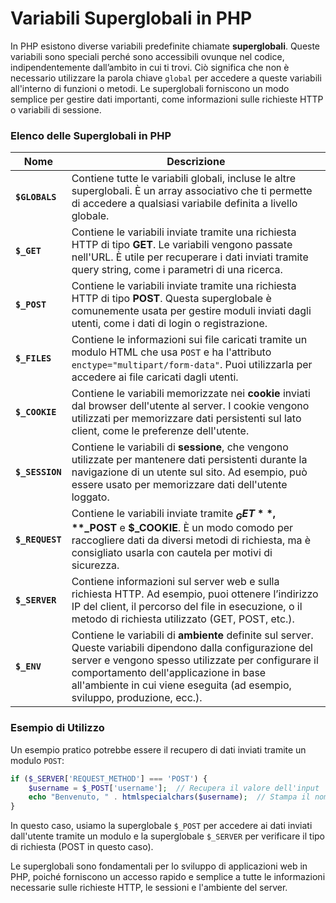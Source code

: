 # Variabili Superglobali in PHP

In PHP esistono diverse variabili predefinite chiamate **superglobali**. Queste variabili sono speciali perché sono accessibili ovunque nel codice, indipendentemente dall’ambito in cui ti trovi. Ciò significa che non è necessario utilizzare la parola chiave `global` per accedere a queste variabili all'interno di funzioni o metodi. Le superglobali forniscono un modo semplice per gestire dati importanti, come informazioni sulle richieste HTTP o variabili di sessione.

### Elenco delle Superglobali in PHP

| **Nome**      | **Descrizione**                                                                                                                                         |
|---------------|---------------------------------------------------------------------------------------------------------------------------------------------------------|
| **`$GLOBALS`**| Contiene tutte le variabili globali, incluse le altre superglobali. È un array associativo che ti permette di accedere a qualsiasi variabile definita a livello globale.|
| **`$_GET`**   | Contiene le variabili inviate tramite una richiesta HTTP di tipo **GET**. Le variabili vengono passate nell'URL. È utile per recuperare i dati inviati tramite query string, come i parametri di una ricerca. |
| **`$_POST`**  | Contiene le variabili inviate tramite una richiesta HTTP di tipo **POST**. Questa superglobale è comunemente usata per gestire moduli inviati dagli utenti, come i dati di login o registrazione. |
| **`$_FILES`** | Contiene le informazioni sui file caricati tramite un modulo HTML che usa `POST` e ha l'attributo `enctype="multipart/form-data"`. Puoi utilizzarla per accedere ai file caricati dagli utenti. |
| **`$_COOKIE`**| Contiene le variabili memorizzate nei **cookie** inviati dal browser dell'utente al server. I cookie vengono utilizzati per memorizzare dati persistenti sul lato client, come le preferenze dell'utente. |
| **`$_SESSION`**| Contiene le variabili di **sessione**, che vengono utilizzate per mantenere dati persistenti durante la navigazione di un utente sul sito. Ad esempio, può essere usato per memorizzare dati dell'utente loggato. |
| **`$_REQUEST`**| Contiene le variabili inviate tramite **$_GET**, **$_POST** e **$_COOKIE**. È un modo comodo per raccogliere dati da diversi metodi di richiesta, ma è consigliato usarla con cautela per motivi di sicurezza. |
| **`$_SERVER`** | Contiene informazioni sul server web e sulla richiesta HTTP. Ad esempio, puoi ottenere l’indirizzo IP del client, il percorso del file in esecuzione, o il metodo di richiesta utilizzato (GET, POST, etc.). |
| **`$_ENV`**   | Contiene le variabili di **ambiente** definite sul server. Queste variabili dipendono dalla configurazione del server e vengono spesso utilizzate per configurare il comportamento dell'applicazione in base all'ambiente in cui viene eseguita (ad esempio, sviluppo, produzione, ecc.). |

### Esempio di Utilizzo

Un esempio pratico potrebbe essere il recupero di dati inviati tramite un modulo `POST`:

```php
if ($_SERVER['REQUEST_METHOD'] === 'POST') {
    $username = $_POST['username'];  // Recupera il valore dell'input 'username' dal modulo
    echo "Benvenuto, " . htmlspecialchars($username);  // Stampa il nome utente in modo sicuro
}
```

In questo caso, usiamo la superglobale `$_POST` per accedere ai dati inviati dall'utente tramite un modulo e la superglobale `$_SERVER` per verificare il tipo di richiesta (POST in questo caso).

Le superglobali sono fondamentali per lo sviluppo di applicazioni web in PHP, poiché forniscono un accesso rapido e semplice a tutte le informazioni necessarie sulle richieste HTTP, le sessioni e l'ambiente del server.
